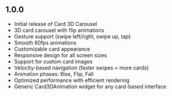 ## 1.0.0

* Initial release of Card 3D Carousel
* 3D card carousel with flip animations
* Gesture support (swipe left/right, swipe up, tap)
* Smooth 60fps animations
* Customizable card appearance
* Responsive design for all screen sizes
* Support for custom card images
* Velocity-based navigation (faster swipes = more cards)
* Animation phases: Rise, Flip, Fall
* Optimized performance with efficient rendering
* Generic Card3DAnimation widget for any card-based interface
